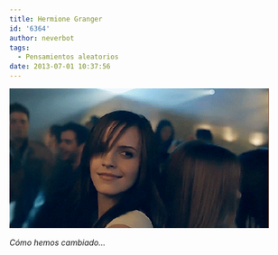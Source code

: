 ```yaml
---
title: Hermione Granger
id: '6364'
author: neverbot
tags:
  - Pensamientos aleatorios
date: 2013-07-01 10:37:56
---
```


[![Hermione Granger](./hermione-granger/hermione_granger.gif)](https://www.neverbot.com/wp-content/uploads/2013/07/hermione_granger.gif)

_Cómo hemos cambiado..._